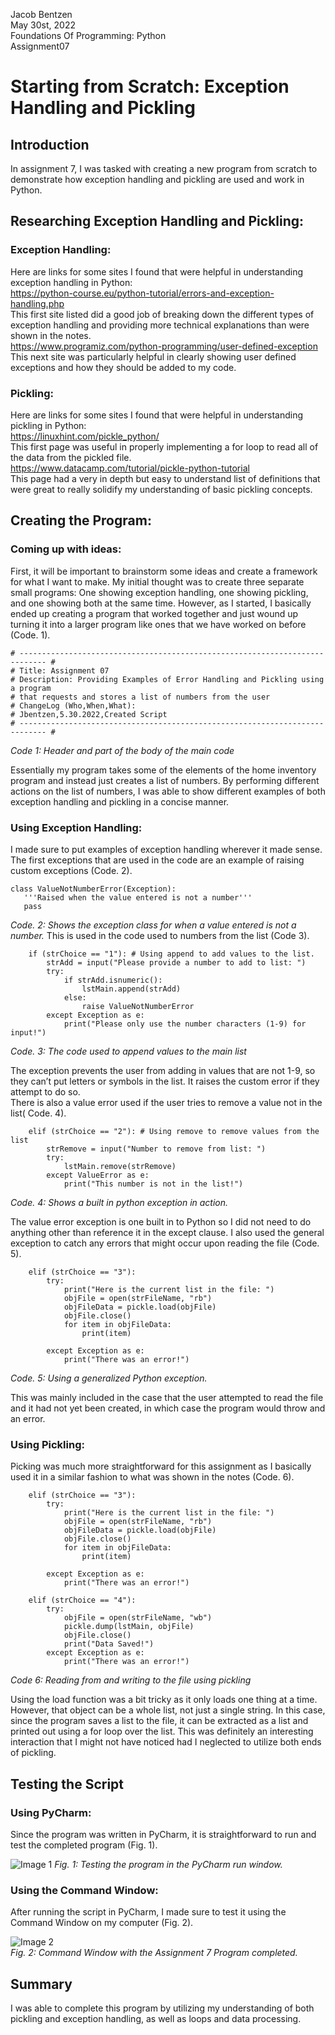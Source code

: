 Jacob Bentzen  
May 30st, 2022  
Foundations Of Programming: Python  
Assignment07  
# Starting from Scratch: Exception Handling and Pickling
## Introduction
In assignment 7, I was tasked with creating a new program from scratch to demonstrate how exception handling and pickling are used and work in Python. 
## Researching Exception Handling and Pickling:
### Exception Handling:
Here are links for some sites I found that were helpful in understanding exception handling in Python:  
https://python-course.eu/python-tutorial/errors-and-exception-handling.php  
This first site listed did a good job of breaking down the different types of exception handling and providing more technical explanations than were shown in the notes.  
https://www.programiz.com/python-programming/user-defined-exception  
This next site was particularly helpful in clearly showing user defined exceptions and how they should be added to my code.  
### Pickling:  
Here are links for some sites I found that were helpful in understanding pickling in Python:  
https://linuxhint.com/pickle_python/  
This first page was useful in properly implementing a for loop to read all of the data from the pickled file.  
https://www.datacamp.com/tutorial/pickle-python-tutorial  
This page had a very in depth but easy to understand list of definitions that were great to really solidify my understanding of basic pickling concepts.  
## Creating the Program:  

### Coming up with ideas:  
First, it will be important to brainstorm some ideas and create a framework for what I want to make. 
My initial thought was to create three separate small programs: One showing exception handling, one showing pickling, and one showing both at the same time. 
However, as I started, I basically ended up creating a program that worked together and just wound up turning it into a larger program like ones that we have worked on before (Code. 1).
```
# ---------------------------------------------------------------------------- #
# Title: Assignment 07
# Description: Providing Examples of Error Handling and Pickling using a program
# that requests and stores a list of numbers from the user
# ChangeLog (Who,When,What):
# Jbentzen,5.30.2022,Created Script
# ---------------------------------------------------------------------------- #
```
*Code 1: Header and part of the body of the main code*  
  
Essentially my program takes some of the elements of the home inventory program and instead just creates a list of numbers. 
By performing different actions on the list of numbers, I was able to show different examples of both exception handling and pickling in a concise manner.   
### Using Exception Handling:  
I made sure to put examples of exception handling wherever it made sense. 
The first exceptions that are used in the code are an example of raising custom exceptions (Code. 2).
 ```
 class ValueNotNumberError(Exception):
    '''Raised when the value entered is not a number'''
    pass
 ```
*Code. 2: Shows the exception class for when a value entered is not a number.*
This is used in the code used to numbers from the list (Code 3).  
```
    if (strChoice == "1"): # Using append to add values to the list.
        strAdd = input("Please provide a number to add to list: ")
        try:
            if strAdd.isnumeric():
                lstMain.append(strAdd)
            else:
                raise ValueNotNumberError
        except Exception as e:
            print("Please only use the number characters (1-9) for input!")
```
*Code. 3: The code used to append values to the main list*  
  
The exception prevents the user from adding in values that are not 1-9, so they can’t put letters or symbols in the list. 
It raises the custom error if they attempt to do so.  
There is also a value error used if the user tries to remove a value not in the list( Code. 4).  
```
    elif (strChoice == "2"): # Using remove to remove values from the list
        strRemove = input("Number to remove from list: ")
        try:
            lstMain.remove(strRemove)
        except ValueError as e:
            print("This number is not in the list!")
```
*Code. 4: Shows a built in python exception in action.*  
  
The value error exception is one built in to Python so I did not need to do anything other than reference it in the except clause.
I also used the general exception to catch any errors that might occur upon reading the file (Code. 5).  
```
    elif (strChoice == "3"):
        try:
            print("Here is the current list in the file: ")
            objFile = open(strFileName, "rb")
            objFileData = pickle.load(objFile)
            objFile.close()
            for item in objFileData:
                print(item)

        except Exception as e:
            print("There was an error!")
```
*Code. 5: Using a generalized Python exception.*
 
This was mainly included in the case that the user attempted to read the file and it had not yet been created, in which case the program would throw and an error.  
### Using Pickling:  
Picking was much more straightforward for this assignment as I basically used it in a similar fashion to what was shown in the notes (Code. 6). 
```
    elif (strChoice == "3"):
        try:
            print("Here is the current list in the file: ")
            objFile = open(strFileName, "rb")
            objFileData = pickle.load(objFile)
            objFile.close()
            for item in objFileData:
                print(item)

        except Exception as e:
            print("There was an error!")

    elif (strChoice == "4"):
        try:
            objFile = open(strFileName, "wb")
            pickle.dump(lstMain, objFile)
            objFile.close()
            print("Data Saved!")
        except Exception as e:
            print("There was an error!")
```
*Code 6: Reading from and writing to the file using pickling*  
  
Using the load function was a bit tricky as it only loads one thing at a time. However, that object can be a whole list, not just a single string. In this case, since the program saves a list to the file, it can be extracted as a list and printed out using a for loop over the list. This was definitely an interesting interaction that I might not have noticed had I neglected to utilize both ends of pickling. 
## Testing the Script  
### Using PyCharm:  
Since the program was written in PyCharm, it is straightforward to run and test the completed program (Fig. 1).  

![Image 1](/docs/Pycharm7.png)
*Fig. 1:  Testing the program in the PyCharm run window.*  

### Using the Command Window:
After running the script in PyCharm, I made sure to test it using the Command Window on my computer (Fig. 2).  

![Image 2](/docs/cmd7.png)  
*Fig. 2: Command Window with the Assignment 7 Program completed.*  

## Summary
I was able to complete this program by utilizing my understanding of both pickling and exception handling, as well as loops and data processing.
